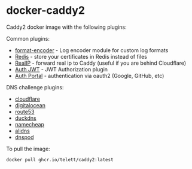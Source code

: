 # docker-caddy2

Caddy2 docker image with the following plugins:

Common plugins:
- [format-encoder](https://github.com/caddyserver/format-encoder) - Log encoder module for custom log formats
- [Redis](https://github.com/gamalan/caddy-tlsredis) - store your certificates in Redis instead of files
- [RealIP](https://github.com/kirsch33/realip) - forward real ip to Caddy (useful if you are behind Cloudflare)
- [Auth JWT](https://github.com/greenpau/caddy-auth-jwt) - JWT Authorization plugin
- [Auth Portal](https://github.com/greenpau/caddy-auth-portal) - authentication via oauth2 (Google, GitHub, etc)

DNS challenge plugins:
- [cloudflare](https://github.com/caddy-dns/cloudflare)
- [digitalocean](https://github.com/caddy-dns/digitalocean)
- [route53](https://github.com/caddy-dns/route53)
- [duckdns](https://github.com/caddy-dns/duckdns)
- [namecheap](https://github.com/caddy-dns/namecheap)
- [alidns](https://github.com/caddy-dns/alidns)
- [dnspod](https://github.com/caddy-dns/dnspod)

To pull the image:

`docker pull ghcr.io/telett/caddy2:latest`
